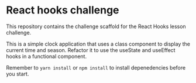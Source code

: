 # React hooks challenge

This repository contains the challenge scaffold for the React Hooks lesson challenge.

This is a simple clock application that uses a class component to display the current time and season. Refactor it to use the useState and useEffect hooks in a functional component.

Remember to `yarn install` or `npm install` to install depenedencies before you start.

